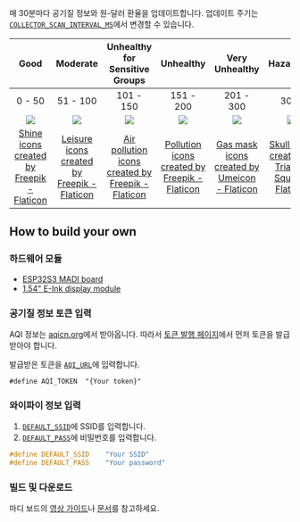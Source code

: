매 30분마다 공기질 정보와 원-달러 환율을 업데이트합니다. 업데이트 주기는 [`COLLECTOR_SCAN_INTERVAL_MS`](https://github.com/libmcu/deskpal/blob/main/include/collector.h#L26)에서 변경할 수 있습니다.

| Good   | Moderate | Unhealthy for Sensitive Groups | Unhealthy | Very Unhealthy | Hazardous |
| :---: | :---: | :---: | :---: | :---: | :---: |
| 0 - 50 | 51 - 100 | 101 - 150 | 151 - 200 | 201 - 300 | 300+  |
| ![](https://cdn-icons-png.flaticon.com/512/98/98233.png) | ![](https://cdn-icons-png.flaticon.com/512/3271/3271004.png) | ![](https://cdn-icons-png.flaticon.com/512/7219/7219129.png) | ![](https://cdn-icons-png.flaticon.com/512/2773/2773916.png) | ![](https://cdn-icons-png.flaticon.com/512/7445/7445242.png) | ![](https://cdn-icons-png.flaticon.com/512/4879/4879598.png) |
| <a href="https://www.flaticon.com/free-icons/shine" title="shine icons">Shine icons created by Freepik - Flaticon</a> | <a href="https://www.flaticon.com/free-icons/leisure" title="leisure icons">Leisure icons created by Freepik - Flaticon</a> |<a href="https://www.flaticon.com/free-icons/air-pollution" title="air pollution icons">Air pollution icons created by Freepik - Flaticon</a> | <a href="https://www.flaticon.com/free-icons/pollution" title="pollution icons">Pollution icons created by Freepik - Flaticon</a> | <a href="https://www.flaticon.com/free-icons/gas-mask" title="gas mask icons">Gas mask icons created by Umeicon - Flaticon</a> | <a href="https://www.flaticon.com/free-icons/skull" title="skull icons">Skull icons created by Triangle Squad - Flaticon</a> |

## How to build your own
### 하드웨어 모듈
- [ESP32S3 MADI board](https://libmcu.org/kr/madi)
- [1.54" E-Ink display module](https://www.waveshare.com/1.54inch-e-paper-module.htm)

### 공기질 정보 토큰 입력
AQI 정보는 [aqicn.org](https://aqicn.org/)에서 받아옵니다.
따라서 [토큰 발행 페이지](https://aqicn.org/data-platform/token/)에서 먼저 토큰을 발급받아야 합니다.

발급받은 토큰을 [`AQI_URL`](https://github.com/libmcu/deskpal/blob/main/src/collector.c#L17)에 입력합니다.

`#define AQI_TOKEN	"{Your token}"`

### 와이파이 정보 입력
1. [`DEFAULT_SSID`](https://github.com/libmcu/deskpal/blob/main/src/collector.c#L14)에 SSID를 입력합니다.
2. [`DEFAULT_PASS`](https://github.com/libmcu/deskpal/blob/main/src/collector.c#L15)에 비밀번호를 입력합니다.

```c
#define DEFAULT_SSID	"Your SSID"
#define DEFAULT_PASS	"Your password"
```

### 빌드 및 다운로드
마디 보드의 [영상 가이드](https://www.youtube.com/playlist?list=PLhdIB9v89ue2Gs9KZNzTYOf4VMgF81Le3)나 [문서](https://docs.libmcu.org)를 참고하세요.
